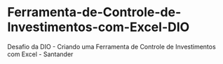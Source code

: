 # Ferramenta-de-Controle-de-Investimentos-com-Excel-DIO
Desafio da DIO -  Criando uma Ferramenta de Controle de Investimentos com Excel - Santander
